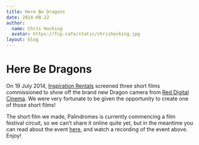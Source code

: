 ```yaml
---
title: Here Be Dragons
date: 2014-08-22
author:
  name: Chris Hocking
  avatar: https://fcp.cafe/static/chrishocking.jpg
layout: blog
---
```

# Here Be Dragons

On 19 July 2014, [Inspiration Rentals](http://www.inspirationrentals.com.au) screened three short films commissioned to show off the brand new Dragon camera from [Red Digital Cinema](http://red.com). We were very fortunate to be given the opportunity to create one of those short films!

The short film we made, Palindromes is currently commencing a film festival circuit, so we can’t share it online quite yet, but in the meantime you can read about the event [here](https://medium.com/@cailyoung/here-be-dragons-65ab99cb6f1c), and watch a recording of the event above. Enjoy!